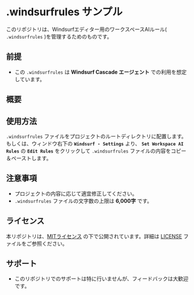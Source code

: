 # .windsurfrules サンプル

このリポジトリは、Windsurfエディター用のワークスペースAIルール( `.windsurfrules` )を管理するためのものです。

## 前提

- この `.windsurfrules` は **Windsurf Cascade エージェント** での利用を想定しています。

## 概要


## 使用方法

`.windsurfrules` ファイルをプロジェクトのルートディレクトリに配置します。
もしくは、ウィンドウ右下の **`Windsurf - Settings`** より、 **`Set Workspace AI Rules`** の **`Edit Rules`** をクリックして `.windsurfrules` ファイルの内容をコピー＆ペーストします。

## 注意事項

- プロジェクトの内容に応じて適宜修正してください。
- `.windsurfrules` ファイルの文字数の上限は **6,000字** です。

## ライセンス

本リポジトリは、[MITライセンス](LICENSE) の下で公開されています。詳細は [LICENSE](LICENSE) ファイルをご参照ください。

## サポート

- このリポジトリでのサポートは特に行いませんが、フィードバックは大歓迎です。
